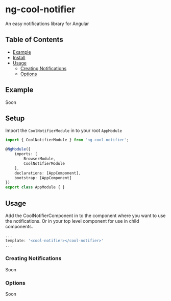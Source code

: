 # ng-cool-notifier

An easy notifications library for Angular

## Table of Contents

  - [Example](#example)
  - [Install](#install)
  - [Usage](#setup)
    - [Creating Notifications](#crating-notifications)
    - [Options](#options)

## Example

Soon

## Setup

Import the `CoolNotifierModule` in to your root `AppModule`
```ts
import { CoolNotifierModule } from 'ng-cool-notifier';

@NgModule({
    imports: [
        BrowserModule,
        CoolNotifierModule
    ],
    declarations: [AppComponent],
    bootstrap: [AppComponent]
})
export class AppModule { }
```

## Usage
Add the CoolNotifierComponent in to the component where you want to use the notifications. Or in your top level component for use in child components.
```js
...
template: '<cool-notifier></cool-notifier>'
...
```

### Creating Notifications

Soon

### Options

Soon
